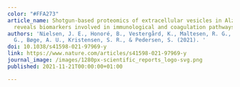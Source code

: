 ```yaml
---
color: "#FFA273"
article_name: Shotgun-based proteomics of extracellular vesicles in Alzheimer’s disease
  reveals biomarkers involved in immunological and coagulation pathways
authors: 'Nielsen, J. E., Honoré, B., Vestergård, K., Maltesen, R. G., Christiansen,
  G., Bøge, A. U., Kristensen, S. R., & Pedersen, S. (2021). '
doi: 10.1038/s41598-021-97969-y
link: https://www.nature.com/articles/s41598-021-97969-y
journal_image: /images/1280px-scientific_reports_logo-svg.png
published: 2021-11-21T00:00:00+01:00

---
```

